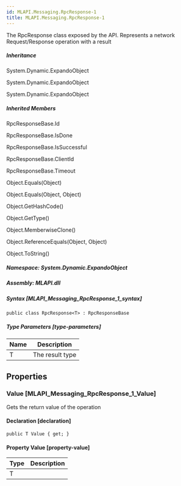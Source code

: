 ```yaml
---  
id: MLAPI.Messaging.RpcResponse-1  
title: MLAPI.Messaging.RpcResponse-1  
---
```


<div class="markdown level0 summary" markdown="1">

The RpcResponse class exposed by the API. Represents a network
Request/Response operation with a result

</div>

<div class="markdown level0 conceptual" markdown="1">

</div>

<div class="inheritance" markdown="1">

##### Inheritance

<div class="level0" markdown="1">

System.Dynamic.ExpandoObject

</div>

<div class="level1" markdown="1">

System.Dynamic.ExpandoObject

</div>

<div class="level2" markdown="1">

System.Dynamic.ExpandoObject

</div>

</div>

<div class="inheritedMembers" markdown="1">

##### Inherited Members

<div markdown="1">

RpcResponseBase.Id

</div>

<div markdown="1">

RpcResponseBase.IsDone

</div>

<div markdown="1">

RpcResponseBase.IsSuccessful

</div>

<div markdown="1">

RpcResponseBase.ClientId

</div>

<div markdown="1">

RpcResponseBase.Timeout

</div>

<div markdown="1">

Object.Equals(Object)

</div>

<div markdown="1">

Object.Equals(Object, Object)

</div>

<div markdown="1">

Object.GetHashCode()

</div>

<div markdown="1">

Object.GetType()

</div>

<div markdown="1">

Object.MemberwiseClone()

</div>

<div markdown="1">

Object.ReferenceEquals(Object, Object)

</div>

<div markdown="1">

Object.ToString()

</div>

</div>

##### **Namespace**: System.Dynamic.ExpandoObject

##### **Assembly**: MLAPI.dll

##### Syntax [MLAPI_Messaging_RpcResponse_1_syntax]

    public class RpcResponse<T> : RpcResponseBase

##### Type Parameters [type-parameters]

| Name | Description     |
|------|-----------------|
| T    | The result type |

## Properties 

### Value [MLAPI_Messaging_RpcResponse_1_Value]

<div class="markdown level1 summary" markdown="1">

Gets the return value of the operation

</div>

<div class="markdown level1 conceptual" markdown="1">

</div>

#### Declaration [declaration]

    public T Value { get; }

#### Property Value [property-value]

| Type | Description |
|------|-------------|
| T    |             |
